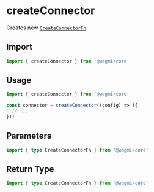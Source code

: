 # createConnector

Creates new [`CreateConnectorFn`](#createconnectorfn).

## Import

```ts
import { createConnector } from '@wagmi/core'
```

## Usage

```ts
import { createConnector } from '@wagmi/core'

const connector = createConnector((config) => ({
  // ...
}))
```

## Parameters

```ts
import { type CreateConnectorFn } from '@wagmi/core'
```

## Return Type

```ts
import { type CreateConnectorFn } from '@wagmi/core'
```
